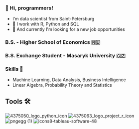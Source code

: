 ### 👋 Hi, programmers! 
- I’m data scientist from Saint-Petersburg
- 🤤 I work with R, Python and SQL
- 👀 And currently I'm looking for a new job opportunities

### B.S. - Higher School of Economics 🇷🇺
### B.S. Exchange Student - Masaryk University 🇨🇿

### Skills 💪
- Machine Learning, Data Analysis, Business Intelligence
- Linear Algebra, Probability Theory and Statistics

## Tools 🛠
![4375050_logo_python_icon](https://github.com/EgorDulesov/EgorDulesov/assets/97967606/2707e143-8a13-4726-b596-4da7e1321f6f) ![4375063_logo_project_r_icon](https://github.com/EgorDulesov/EgorDulesov/assets/97967606/6b1bb8b1-284c-4a22-ab28-a167cc124649) ![pngegg (1)](https://github.com/EgorDulesov/EgorDulesov/assets/97967606/cdc79afe-cc5d-4e2b-ba36-0aeb64ffa6ca) ![icons8-tableau-software-48](https://github.com/EgorDulesov/EgorDulesov/assets/97967606/086a25c7-f79b-4919-9c8d-eb9f808e4ce9)

<!---
EgorDulesov/EgorDulesov is a ✨ special ✨ repository because its `README.md` (this file) appears on your GitHub profile.
You can click the Preview link to take a look at your changes.
--->

